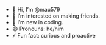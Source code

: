 - 👋 Hi, I’m @mau579
- 👀 I’m interested on making friends. 
- 🌱 I’m new in coding.
- 😄 Pronouns: he/him
- ⚡ Fun fact: curious and proactive

<!---
mau579/mau579 is a ✨ special ✨ repository because its `README.md` (this file) appears on your GitHub profile.
You can click the Preview link to take a look at your changes.
--->
